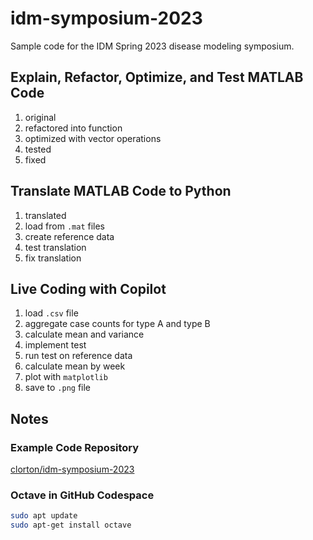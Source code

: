 # idm-symposium-2023

Sample code for the IDM Spring 2023 disease modeling symposium.

## Explain, Refactor, Optimize, and Test MATLAB Code

1. original
2. refactored into function
3. optimized with vector operations
4. tested
5. fixed

## Translate MATLAB Code to Python

1. translated
2. load from `.mat` files
3. create reference data
4. test translation
5. fix translation

## Live Coding with Copilot

1. load `.csv` file
2. aggregate case counts for type A and type B
3. calculate mean and variance
4. implement test
5. run test on reference data
6. calculate mean by week
7. plot with `matplotlib`
8. save to `.png` file

## Notes

### Example Code Repository

[clorton/idm-symposium-2023](https://github.com/clorton/idm-symposium-2023)

### Octave in GitHub Codespace

```bash
sudo apt update
sudo apt-get install octave
```

